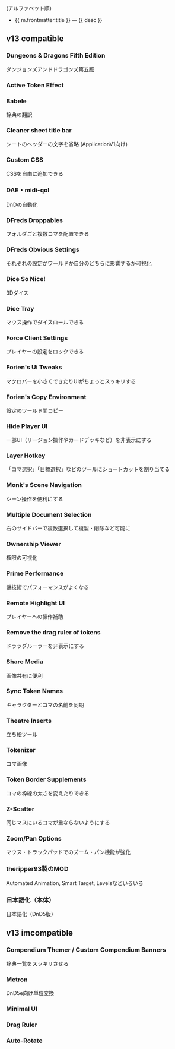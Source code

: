 (アルファベット順)
<script setup lang="ts">
import { data as modules } from "./.vitepress/modules.data.ts";
import { useData } from 'vitepress'
const base = '/foundry-hub'
</script>
<!-- TODO: 変数化する -->

<ul>
  <li v-for="m in modules" :key="m.url">
    <a :href="base + m.url">{{ m.frontmatter.title }}</a>
      —
      <!-- <span v-for="t in m.frontmatter.tags" :key="t" class="tag"> -->
      <!--   {{ t }} -->
      <!-- </span> -->
      <span v-for="desc in m.frontmatter.description" :key="desc" class="description">
        {{ desc }}
    </span>
  </li>
</ul>

## v13 compatible
### Dungeons & Dragons Fifth Edition
ダンジョンズアンドドラゴンズ第五版
### Active Token Effect
### Babele
辞典の翻訳
### Cleaner sheet title bar
シートのヘッダーの文字を省略 (ApplicationV1向け)
### Custom CSS
CSSを自由に追加できる
### DAE・midi-qol
DnDの自動化
### DFreds Droppables
フォルダごと複数コマを配置できる
### DFreds Obvious Settings
それぞれの設定がワールドか自分のどちらに影響するか可視化
### Dice So Nice!
3Dダイス
### Dice Tray
マウス操作でダイスロールできる
### Force Client Settings
プレイヤーの設定をロックできる
### Forien's Ui Tweaks
マクロバーを小さくできたりUIがちょっとスッキリする
### Forien's Copy Environment
設定のワールド間コピー
### Hide Player UI
一部UI（リージョン操作やカードデッキなど）を非表示にする
### Layer Hotkey
「コマ選択」「目標選択」などのツールにショートカットを割り当てる
### Monk's Scene Navigation
シーン操作を便利にする
### Multiple Document Selection
右のサイドバーで複数選択して複製・削除など可能に
### Ownership Viewer
権限の可視化
### Prime Performance 
謎技術でパフォーマンスがよくなる
### Remote Highlight UI
プレイヤーへの操作補助
### Remove the drag ruler of tokens
ドラッグルーラーを非表示にする
### Share Media
画像共有に便利
### Sync Token Names
キャラクターとコマの名前を同期
### Theatre Inserts
立ち絵ツール
### Tokenizer
コマ画像
### Token Border Supplements
コマの枠線の太さを変えたりできる
### Z-Scatter
同じマスにいるコマが重ならないようにする
### Zoom/Pan Options
マウス・トラックパッドでのズーム・パン機能が強化
### theripper93製のMOD
Automated Animation, Smart Target, Levelsなどいろいろ
### 日本語化（本体）
日本語化（DnD5版）

## v13 imcompatible
### Compendium Themer / Custom Compendium Banners
辞典一覧をスッキリさせる
### Metron
DnD5e向け単位変換

### Minimal UI
### Drag Ruler
### Auto-Rotate

